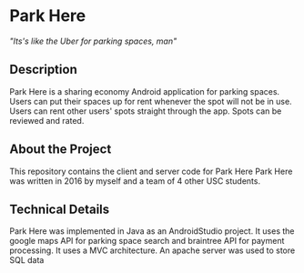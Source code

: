 # Park Here

*"Its's like the Uber for parking spaces, man"*

## Description

Park Here is a sharing economy Android application for parking spaces.
Users can put their spaces up for rent whenever the spot will not be in use.
Users can rent other users' spots straight through the app.
Spots can be reviewed and rated.


## About the Project

This repository contains the client and server code for Park Here
Park Here was written in 2016 by myself and a team of 4 other USC students.


## Technical Details
	
Park Here was implemented in Java as an AndroidStudio project.
It uses the google maps API for parking space search and braintree API for payment processing.
It uses a MVC architecture.
An apache server was used to store SQL data
